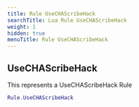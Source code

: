 ```yaml
---
title: Rule UseCHAScribeHack
searchTitle: Lua Rule UseCHAScribeHack
weight: 1
hidden: true
menuTitle: Rule UseCHAScribeHack
---
```

## UseCHAScribeHack

This represents a UseCHAScribeHack Rule
```lua
Rule.UseCHAScribeHack
```